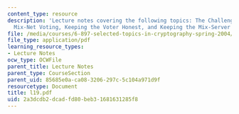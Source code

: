 ```yaml
---
content_type: resource
description: 'Lecture notes covering the following topics: The Challenges of Verifiable
  Mix-Net Voting, Keeping the Voter Honest, and Keeping the Mix-Server Honest.'
file: /media/courses/6-897-selected-topics-in-cryptography-spring-2004/2a3dcdb2dcadfd80beb31681631285f8_l19.pdf
file_type: application/pdf
learning_resource_types:
- Lecture Notes
ocw_type: OCWFile
parent_title: Lecture Notes
parent_type: CourseSection
parent_uid: 85685e0a-ca08-3206-297c-5c104a971d9f
resourcetype: Document
title: l19.pdf
uid: 2a3dcdb2-dcad-fd80-beb3-1681631285f8
---
```

